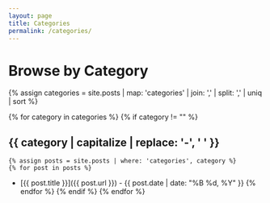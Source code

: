 ```yaml
---
layout: page
title: Categories
permalink: /categories/
---
```


# Browse by Category

{% assign categories = site.posts | map: 'categories' | join: ',' | split: ',' | uniq | sort %}

{% for category in categories %}
  {% if category != "" %}
## {{ category | capitalize | replace: '-', ' ' }}
    {% assign posts = site.posts | where: 'categories', category %}
    {% for post in posts %}
- [{{ post.title }}]({{ post.url }}) - {{ post.date | date: "%B %d, %Y" }}
    {% endfor %}
  {% endif %}
{% endfor %}
